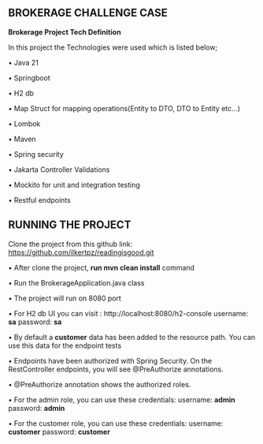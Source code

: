 BROKERAGE CHALLENGE CASE
---------------------------
**Brokerage Project Tech Definition**

In this project the Technologies were used which is listed below;

• Java 21

• Springboot

• H2 db

• Map Struct for mapping operations(Entity to DTO, DTO to Entity etc...)

• Lombok

• Maven

• Spring security

• Jakarta Controller Validations

• Mockito for unit and integration testing

• Restful endpoints

RUNNING THE PROJECT
-----------------------------
Clone the project from this github link: https://github.com/ilkertpz/readingisgood.git

• After clone the project, **run mvn clean install** command

• Run the BrokerageApplication.java class

• The project will run on 8080 port

• For H2 db UI you can visit : http://localhost:8080/h2-console username: **sa** password: **sa**

• By default a **customer** data has been added to the resource path. You can use this data for the endpoint tests

• Endpoints have been authorized with Spring Security. On the RestController endpoints, you will see @PreAuthorize annotations.

• @PreAuthorize annotation shows the authorized roles.

• For the admin role, you can use these credentials: username: **admin** password: **admin**

• For the customer role, you can use these credentials: username: **customer** password: **customer**





